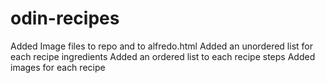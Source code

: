 # odin-recipes

Added Image files to repo and to alfredo.html
Added an unordered list for each recipe ingredients
Added an ordered list to each recipe steps
Added images for each recipe

